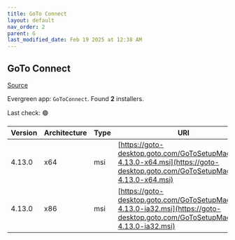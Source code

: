 ```yaml
---
title: GoTo Connect
layout: default
nav_order: 2
parent: G
last_modified_date: Feb 19 2025 at 12:38 AM
---
```


## GoTo Connect

[Source](https://support.goto.com/connect/help/what-are-the-download-links-for-it-admin-deployments)

Evergreen app: `GoToConnect`. Found **2** installers.

Last check: 🟢

| Version | Architecture | Type | URI                                                                                                                              |
| ------- | ------------ | ---- | -------------------------------------------------------------------------------------------------------------------------------- |
| 4.13.0  | x64          | msi  | [https://goto-desktop.goto.com/GoToSetupMachine-4.13.0-x64.msi](https://goto-desktop.goto.com/GoToSetupMachine-4.13.0-x64.msi)   |
| 4.13.0  | x86          | msi  | [https://goto-desktop.goto.com/GoToSetupMachine-4.13.0-ia32.msi](https://goto-desktop.goto.com/GoToSetupMachine-4.13.0-ia32.msi) |
